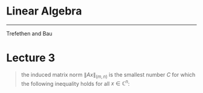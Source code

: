 # Linear Algebra

---
Trefethen and Bau

# Lecture 3

> the induced matrix norm $\|A x \|_{(m,n)}$ is the smallest number $C$ for which the following inequality holds for all $x \in \mathbb{C}^n$:
